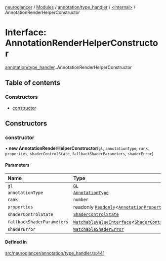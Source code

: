 [neuroglancer](../README.md) / [Modules](../modules.md) / [annotation/type\_handler](../modules/annotation_type_handler.md) / [<internal\>](../modules/annotation_type_handler._internal_.md) / AnnotationRenderHelperConstructor

# Interface: AnnotationRenderHelperConstructor

[annotation/type_handler](../modules/annotation_type_handler.md).[<internal>](../modules/annotation_type_handler._internal_.md).AnnotationRenderHelperConstructor

## Table of contents

### Constructors

- [constructor](annotation_type_handler._internal_.AnnotationRenderHelperConstructor.md#constructor)

## Constructors

### constructor

• **new AnnotationRenderHelperConstructor**(`gl`, `annotationType`, `rank`, `properties`, `shaderControlState`, `fallbackShaderParameters`, `shaderError`)

#### Parameters

| Name | Type |
| :------ | :------ |
| `gl` | [`GL`](webgl_context.GL.md) |
| `annotationType` | [`AnnotationType`](../enums/annotation.AnnotationType.md) |
| `rank` | `number` |
| `properties` | readonly [`Readonly`](../modules/annotation_annotation_layer_state._internal_.md#readonly)<[`AnnotationPropertySpec`](../modules/annotation.md#annotationpropertyspec)\>[] |
| `shaderControlState` | [`ShaderControlState`](../classes/webgl_shader_ui_controls.ShaderControlState.md) |
| `fallbackShaderParameters` | [`WatchableValueInterface`](annotation_annotation_layer_state._internal_.WatchableValueInterface.md)<[`ShaderControlsBuilderState`](webgl_shader_ui_controls.ShaderControlsBuilderState.md)\> |
| `shaderError` | [`WatchableShaderError`](../modules/webgl_dynamic_shader.md#watchableshadererror) |

#### Defined in

[src/neuroglancer/annotation/type_handler.ts:441](https://github.com/ActiveBrainAtlas2/neuroglancer/blob/1beb5d34/src/neuroglancer/annotation/type_handler.ts#L441)
